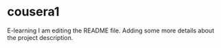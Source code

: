 # cousera1
E-learning
I am editing the README file. Adding some more details about the project description.
